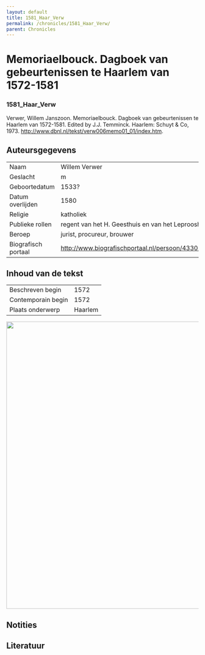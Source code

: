 ```yaml
---
layout: default
title: 1581_Haar_Verw
permalink: /chronicles/1581_Haar_Verw/
parent: Chronicles
--- 
```



# Memoriaelbouck. Dagboek van gebeurtenissen te Haarlem van 1572-1581 

### 1581_Haar_Verw 

Verwer, Willem Janszoon. Memoriaelbouck. Dagboek van gebeurtenissen te Haarlem van 1572-1581. Edited by J.J. Temminck. Haarlem: Schuyt & Co, 1973. http://www.dbnl.nl/tekst/verw006memo01_01/index.htm. 

## Auteursgegevens 

| | | 
| --------------- | --------------- | 
| Naam | Willem Verwer | 
| Geslacht | m | 
| Geboortedatum | 1533? | 
| Datum overlijden | 1580 | 
| Religie | katholiek | 
| Publieke rollen | regent van het H. Geesthuis en van het Leprooshuis | 
| Beroep | jurist, procureur, brouwer | 
| Biografisch portaal | http://www.biografischportaal.nl/persoon/43305042 | 

## Inhoud van de tekst 

| | | 
| --------------- | --------------- | 
| Beschreven begin | 1572 | 
| Contemporain begin | 1572 | 
| Plaats onderwerp | Haarlem | 

[<img src="..\..\barplots_chronicles\1581_Haar_Verw.jpg" width="750"/>](..\..\barplots_chronicles\1581_Haar_Verw.jpg) 

## Notities 

## Literatuur 

